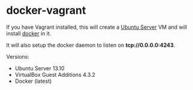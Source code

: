 docker-vagrant
==============

If you have Vagrant installed, this will create a <a href="http://www.ubuntu.com/download/server/install-ubuntu-server">Ubuntu Server</a> VM and will install <a href="https://www.docker.io/">docker</a> in it. 

It will also setup the docker daemon to listen on __tcp://0.0.0.0:4243__.

Versions:

- Ubuntu Server 13.10
- VirtualBox Guest Additions 4.3.2
- Docker (latest)
